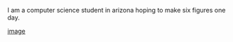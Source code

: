 
I am a computer science student in arizona hoping to make six figures one day.

[image](https://user-images.githubusercontent.com/92184256/213355710-0b8ace85-14e7-4f9b-8a97-1e84ea79a4dd.png)

